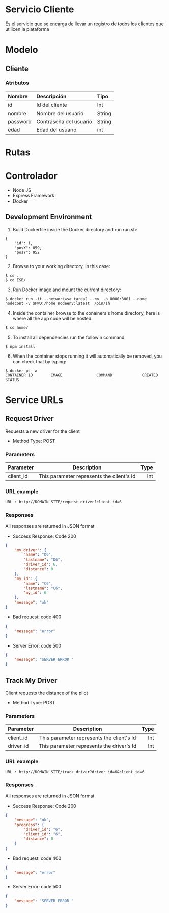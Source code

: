# Servicio Cliente
Es el servicio que se encarga de llevar un registro de todos los clientes que utilicen la plataforma


# Modelo
## Cliente
### Atributos
<!---->
| Nombre     | Descripción | Tipo    |
| :---          |    :----   |          :--- |
| id    | Id del cliente      | Int   |
| nombre    | Nombre del usuario      | String   |
| password    | Contraseña del usuario      | String   |
| edad    | Edad del usuario      | int   |
<!---->


# Rutas


# Controlador


* Node JS
* Express Framework
* Docker

## Development Environment
1. Build Dockerfile inside the Docker directory and run run.sh:
```docker
{
    "id": 1,
    "posX": 859,
    "posY": 952
}
```
2. Browse to your working directory, in this case:
```
$ cd ..
$ cd ESB/
```
3. Run Docker image and mount the current directory:
```docker
$ docker run -it --network=sa_tarea2 --rm  -p 8000:8001 --name nodecont -v $PWD:/home nodeenv:latest  /bin/sh
```
4. Inside the container browse to the conainers's home directory, here is where all the app code will be hosted:
```
$ cd home/
```
5. To install all dependencies run the followin command
```
$ npm install
```
6. When the container stops running it will automatically be removed, you can check that by typing:
```docker
$ docker ps -a
CONTAINER ID        IMAGE               COMMAND             CREATED          STATUS
```
# Service URLs

## Request Driver
Requests a new driver for the client
* Method Type: POST

### Parameters
<!---->
| Parameter     | Description | Type    |
| :---          |    :----:   |          ---: |
| client_id    | This parameter represents the client's Id      | Int   |
<!---->

### URL example
```
URL : http://DOMAIN_SITE/request_driver?client_id=6
```
### Responses
All responses are returned in JSON format
* Success Response: Code 200
```json
{
    "my_driver": {
        "name": "D6",
        "lastname": "D6",
        "driver_id": 6,
        "distance": 0
    },
    "my_id": {
        "name": "C6",
        "lastname": "C6",
        "my_id": 6
    },
    "message": "ok"
}
```
* Bad request: code 400
```json
{
    "message": "error"
}
```
* Server Error: code 500
```json
{
    "message": "SERVER ERROR "
}
```
## Track My Driver
Client requests the distance of the pilot
* Method Type: POST

### Parameters
<!---->
| Parameter     | Description | Type    |
| :---          |    :----:   |          ---: |
| client_id    | This parameter represents the client's Id      | Int   |
| driver_id    | This parameter represents the driver's Id      | Int   |
<!---->

### URL example
```
URL : http://DOMAIN_SITE/track_driver?driver_id=6&client_id=6
```
### Responses
All responses are returned in JSON format
* Success Response: Code 200
```json
{
    "message": "ok",
    "progress": {
        "driver_id": "6",
        "client_id": "6",
        "distance": 0
    }
}
```
* Bad request: code 400
```json
{
    "message": "error"
}
```
* Server Error: code 500
```json
{
    "message": "SERVER ERROR "
}
```